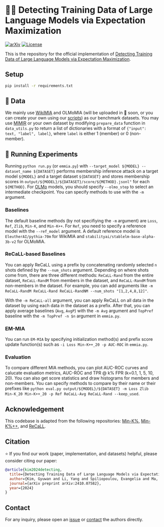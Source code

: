 # 🕵🏻 Detecting Training Data of Large Language Models via Expectation Maximization

[![arXiv](https://img.shields.io/badge/arXiv-2410.07582-b31b1b.svg)](https://arxiv.org/abs/2410.07582)
[![License](https://img.shields.io/badge/License-Apache%202.0-blue.svg)](https://opensource.org/licenses/Apache-2.0)

This is the repository for the official implementation of [Detecting Training Data of Large Language Models via Expectation Maximization](https://arxiv.org/abs/2410.07582).


## Setup
```bash
pip install -r requirements.txt
```


## 📘 Data
We mainly use [WikiMIA](https://huggingface.co/datasets/swj0419/WikiMIA) and OLMoMIA (will be uploaded in 🤗 soon, or you can create your own using our [scripts](https://github.com/gyuwankim/em-mia/tree/main/olmomia)) as our benchmark datasets.
You may use [MIMIR](https://huggingface.co/datasets/iamgroot42/mimir) or your own dataset by modifying `prepare_data` function in `data_utils.py` to return a list of dictionaries with a format of `{"input": text, "label", label}`, where `label` is either 1 (member) or 0 (non-member).


## 🚀 Running Experiments
Running `python run.py` (or `emmia.py`) with `--target_model ${MODEL} --dataset_name ${DATASET}` performs membership inference attack on a target model `${MODEL}` and a target dataset `${DATASET}` and stores membership scores in `output/${MODEL}/${DATASET}/score/${METHOD}.jsonl"` for each `${METHOD}`.
For [OLMo](https://github.com/allenai/OLMo) models, you should specify `--olmo_step` to select an intermediate checkpoint.
You can specify methods to use with the `-m` argument.

### Baselines
The default baseline methods (by not specifiying the `-m` argument) are `Loss`, `Ref`, `Zlib`, `Min-K`, and `Min-K++`.
For `Ref`, you need to specify a reference model with the `--ref_model` argument.
A default reference model is `EleutherAI/pythia-70m` for WikiMIA and `stabilityai/stablelm-base-alpha-3b-v2` for OLMoMIA.

### ReCaLL-based Baselines
You can apply ReCaLL using a prefix by concatenating randomly selected `n` shots defined by the `--num_shots` argument.
Depending on where shots come from, there are three different methods: `ReCaLL-Rand` from the entire dataset, `ReCaLL-RandM` from members in the dataset, and `ReCaLL-RandM` from non-members in the dataset.
For example, you can add arguments like `-m ReCaLL-RandM ReCaLL-Rand ReCaLL-RandNM --num_shots "[1,2,4,8,12]"`.

With the `-m ReCaLL-all` argument, you can apply ReCaLL on all data in the dataset by using each data in the dataset as a prefix. 
After that, you can apply average baselines (`Avg`, `AvgP`) with the `-m Avg` argument and `TopPref` baseline with the `-m TopPref -n $n` argument in `emmia.py`.

### EM-MIA
You can run `EM-MIA` by specifying initialization method(s) and prefix score update function(s) such as `-i Loss Min-K++_20 -p AUC-ROC` in `emmia.py`.

### Evaluation
To compare different MIA methods, you can plot AUC-ROC curves and calucate evaluation metrics, AUC-ROC and TPR @ k% FPR (k=0.1, 1, 5, 10, 20).
You can also get score statistics and draw histograms for members and non-members.
You can specify methods to compare by their name or their prefixes like `python eval.py output/${MODEL}/${DATASET} -m Loss Zlib Min-K_20 Min-K++_20 -p Ref ReCaLL-Avg ReCaLL-Rand --keep_used`.


## Acknowledgement
This codebase is adapted from the following repositories: [Min-K%](https://github.com/swj0419/detect-pretrain-code), [Min-K%++](https://github.com/zjysteven/mink-plus-plus), and [ReCaLL](https://github.com/ruoyuxie/recall).


## Citation
⭐ If you find our work (paper, implementation, and datasets) helpful, please consider citing our paper:
```bibtex
@article{kim2024detecting,
  title={Detecting Training Data of Large Language Models via Expectation Maximization},
  author={Kim, Gyuwan and Li, Yang and Spiliopoulou, Evangelia and Ma, Jie and Ballesteros, Miguel and Wang, William Yang},
  journal={arXiv preprint arXiv:2410.07582},
  year={2024}
}
```


## Contact
For any inquiry, please open an [issue](https://github.com/gyuwankim/em-mia/issues) or [contact](https://gyuwankim.github.io) the authors directly.
